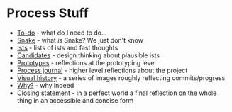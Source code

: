 # Process Stuff

- [To-do](./to-do.md) - what do I need to do...
- [Snake](./snake.md) - what *is* Snake? We just don't know
- [Ists](./ists.md) - lists of ists and fast thoughts
- [Candidates](./candidates.md) - design thinking about plausible ists
- [Prototypes](./prototypes.md) - reflections at the prototyping level
- [Process journal](./journal.md) - higher level reflections about the project
- [Visual history](./visual-history.md) - a series of images roughly reflecting commits/progress
- [Why?](./why.md) - why indeed
- [Closing statement](./closing-statement.md) - in a perfect world a final reflection on the whole thing in an accessible and concise form